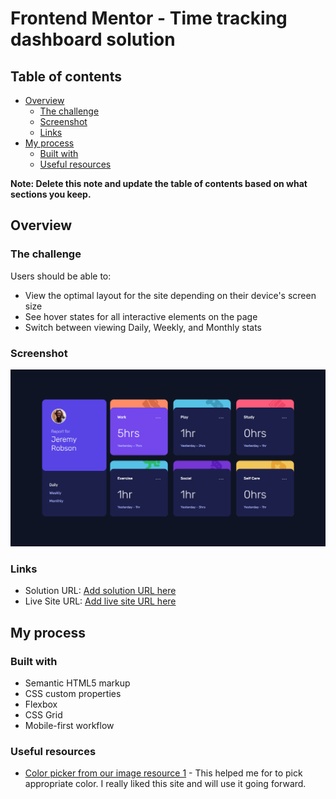 # Frontend Mentor - Time tracking dashboard solution

## Table of contents

- [Overview](#overview)
  - [The challenge](#the-challenge)
  - [Screenshot](#screenshot)
  - [Links](#links)
- [My process](#my-process)
  - [Built with](#built-with)
  - [Useful resources](#useful-resources)

**Note: Delete this note and update the table of contents based on what sections you keep.**

## Overview

### The challenge

Users should be able to:

- View the optimal layout for the site depending on their device's screen size
- See hover states for all interactive elements on the page
- Switch between viewing Daily, Weekly, and Monthly stats

### Screenshot

![](screenshot.png)

### Links

- Solution URL: [Add solution URL here](https://github.com/Mahendran-C/08_time_tracking_dashboard)
- Live Site URL: [Add live site URL here](https://mahendran-c.github.io/08_time_tracking_dashboard/)

## My process

### Built with

- Semantic HTML5 markup
- CSS custom properties
- Flexbox
- CSS Grid
- Mobile-first workflow

### Useful resources

<!-- Color picker site -->

- [Color picker from our image resource 1](https://imagecolorpicker.com/en) - This helped me for to pick appropriate color. I really liked this site and will use it going forward.
